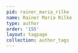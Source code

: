 ```yaml
---
pid: rainer_maria_rilke
name: Rainer Maria Rilke
type: author
order: '155'
layout: tagpage
collection: author_tags
---
```


